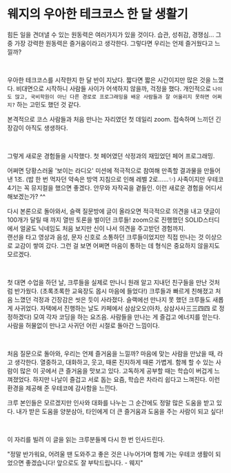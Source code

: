 # 웨지의 우아한 테크코스 한 달 생활기

힘든 일을 견뎌낼 수 있는 원동력은 여러가지가 있을 것이다. 습관, 성취감, 경쟁심...
그 중 가장 강력한 원동력은 즐거움이라고 생각한다.
그렇다면 우리는 언제 즐거웠다고 느낄까?

<br>

우아한 테크코스를 시작한지 한 달 반이 지났다. 짧다면 짧은 시간이지만 많은 것을 느꼈다.
비대면으로 시작하니 사람들 사이가 어색하지 않을까, 걱정을 했다. 
개인적으로 `나이도 많고, 국비학원이 아닌 다른 경로로 프로그래밍을 배운 사람들과 잘 어울리지 못하면 어쩌지?` 하는 고민도 했던 것 같다.

본격적으로 코스 사람들과 처음 만나는 자리였던 첫 데일리 zoom. 접속하며 느끼던 긴장감이 아직도 생생하다.

<br>

그렇게 새로운 경험들을 시작했다.
첫 페어였던 삭정과의 재밌었던 페어 프로그래밍.

어쩌면 당황스러울 '보이는 라디오' 미션에 적극적으로 참여해 만족할 결과물을 만들어 낸 1조. (밥 한 번 먹자던 약속은 방역 지침으로 인해 레벨 2로......✨)
사족이지만 우테코 4기는 꼭 뮤지컬을 했으면 좋겠다. 안무와 자작곡을 곁들인. 이런 새로운 경험을 어디서 해보겠는가? ^^

다시 본론으로 돌아와서, 슬랙 질문방에 글이 올라오면 적극적으로 의견을 내고 댓글이 100개가 달릴 때 까지 열띤 토론을 벌이던 크루들!
zoom으로 진행했던 SOLID스터디에서 얼굴도 닉네임도 처음 보지만 신이 나서 의견을 주고받던 경험까지.  
랜선을 타고 영상과 음성, 문자 신호로 소통하던 크루들이었지만 직접 만나는 것 이상으로 교감이 쌓여 갔다.
그런 걸 보면 어쩌면 마음이 통하는 데 형식은 중요하지 않을지도 모르겠다.

<br>

첫 대면 수업을 하던 날, 크루들을 실제로 만나니 원래 알고 지내던 친구들을 만난 것처럼 반가웠다. (초록초록한 교육장도 몹시 마음에 들었다!)
크루들과 빠르게 친해졌고 처음 느꼈던 걱정과 긴장감은 씻은 듯이 사라졌다.
슬랙에선 만나지 못 했던 크루들도 새롭게 사귀었다.
자택에서 진행하는 날도 카페에서 삼삼오오(아차, 삼삼사사三三四四 로 정정하겠다) 모여 각자 코딩을 하는 요즈음.
사람들을 만나는 게 즐겁고 에너지를 얻는다.
사람을 허물없이 만나고 사귀던 어린 시절로 돌아간 느낌이다.

<br>

처음 질문으로 돌아와, 우리는 언제 즐거움을 느낄까? 마음에 맞는 사람을 만났을 때, 라고 생각한다.
열중하고, 대화하고, 웃고, 때론 진지하게 때론 가볍게.
함께 할 수 있는 사람이 많은 이 곳에서 큰 즐거움을 맛보고 있다.
고독하게 공부할 때는 학습이 버겁게 느껴졌었다.
하지만 나날이 즐겁고 서로 돕는 요즘, 학습은 차라리 쉽다고 느껴진다.
이런 환경을 제공해 준 우테코에 감사함을 느낀다.

크루 본인들은 모르겠지만 인사와 대화를 나누는 그 순간에도 정말 많은 도움을 받고 있다.
내가 받은 도움을 양분삼아, 타인에게 더 큰 즐거움과 도움을 주는 사람이 되고 싶다!  

<br>

이 자리를 빌려 이 글을 읽는 크루분들께 다시 한 번 인사드린다.

"정말 반가워요, 어려울 땐 도와주고 좋은 것은 나누어가며 함께 가는 우테코 생활이 되었으면 좋겠습니다! 앞으로도 잘 부탁드립니다. - 웨지"
